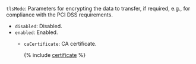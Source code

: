 `tlsMode`: Parameters for encrypting the data to transfer, if required, e.g., for compliance with the PCI DSS requirements.

* `disabled`: Disabled.
* `enabled`: Enabled.
    * `caCertificate`: CA certificate.

      {% include [certificate](../../../../../_includes/data-transfer/fields/certificate-needed.md) %}
